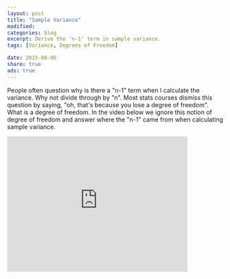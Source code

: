 ```yaml
---
layout: post
title: "Sample Variance"
modified:
categories: blog
excerpt: Derive the 'n-1' term in sample variance.
tags: [Variance, Degrees of Freedom]

date: 2015-08-06
share: true
ads: true
---
```


People often question why is there a "n-1" term when I calculate the variance. Why not divide through by "n". Most stats courses dismiss this question by saying, "oh, that's because you lose a degree of freedom". What is a degree of freedom. In the video below we ignore this notion of degree of freedom and answer where the "n-1" came from when calculating sample variance.

<iframe width="420" height="315" src="https://www.youtube.com/embed/xG8DK45H-5U" frameborder="0" allowfullscreen></iframe>
